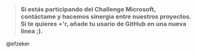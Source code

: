 > ### Si estás participando del Challenge Microsoft, contáctame y hacemos sinergia entre nuestros proyectos. Si te quieres +'r, añade tu usario de GitHub en una nueva línea ;).

@efzeker